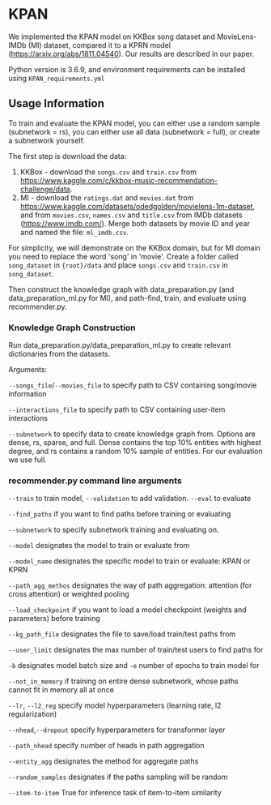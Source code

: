 # KPAN
We implemented the KPAN model on KKBox song dataset and MovieLens-IMDb (MI) dataset, compared it to a KPRN model (https://arxiv.org/abs/1811.04540). 
Our results are described in our paper.

Python version is 3.6.9, and environment requirements can be installed using `KPAN_requirements.yml`

## Usage Information
To train and evaluate the KPAN model, you can either use a random sample (subnetwork = rs), you can either use all data (subnetwork = full), or create a subnetwork yourself. 

The first step is download the data:
1) KKBox - download the `songs.csv` and `train.csv` from https://www.kaggle.com/c/kkbox-music-recommendation-challenge/data. 
2) MI - download the `ratings.dat` and `movies.dat` from https://www.kaggle.com/datasets/odedgolden/movielens-1m-dataset, and from `movies.csv`, `names.csv` and `title.csv` from IMDb datasets (https://www.imdb.com/). Merge both datasets by movie ID and year and named the file: `ml_imdb.csv`. 

For simplicity, we will demonstrate on the KKBox domain, but for MI domain you need to replace the word 'song' in 'movie'.
Create a folder called `song_dataset` in `{root}/data` and place `songs.csv` and `train.csv` in `song_dataset`.

Then construct the knowledge graph with data_preparation.py (and data_preparation_ml.py for MI), and path-find, train, and evaluate using recommender.py.

### Knowledge Graph Construction
Run data_preparation.py/data_preparation_ml.py to create relevant dictionaries from the datasets.

Arguments:

`--songs_file`/`--movies_file` to specify path to CSV containing song/movie information

`--interactions_file` to specify path to CSV containing user-item interactions

`--subnetwork` to specify data to create knowledge graph from. Options are dense, rs, sparse, and full.
Dense contains the top 10% entities with highest degree, and rs contains a random 10% sample of entities. For our evaluation we use full.


### recommender.py command line arguments

`--train` to train model, `--validation` to add validation. `--eval` to evaluate

`--find_paths` if you want to find paths before training or evaluating

`--subnetwork` to specify subnetwork training and evaluating on.

`--model` designates the model to train or evaluate from

`--model_name` designates the specific model to train or evaluate: KPAN or KPRN

`--path_agg_methos` designates the way of path aggregation: attention (for cross attention) or weighted pooling

`--load_checkpoint` if you want to load a model checkpoint (weights and parameters) before training

`--kg_path_file` designates the file to save/load train/test paths from

`--user_limit` designates the max number of train/test users to find paths for

`-b` designates model batch size and `-e` number of epochs to train model for

`--not_in_memory` if training on entire dense subnetwork, whose paths cannot fit in memory all at once

`--lr`, `--l2_reg` specify model hyperparameters (learning rate, l2 regularization)

`--nhead`,`--dropout` specify hyperparameters for transformer layer

`--path_nhead` specify number of heads in path aggregation

`--entity_agg` designates the method for aggregate paths

`--random_samples` designates if the paths sampling will be random 

`--item-to-item` True for inference task of item-to-item similarity
